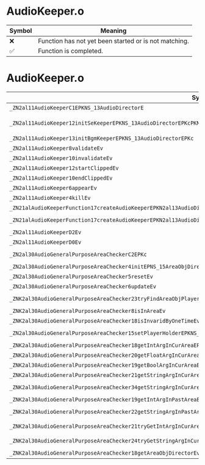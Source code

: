 # AudioKeeper.o
| Symbol | Meaning 
| ------------- | ------------- 
| :x: | Function has not yet been started or is not matching. 
| :white_check_mark: | Function is completed. 


# AudioKeeper.o
| Symbol (Demangled) | Symbol (Mangled) | Decompiled? |
| ------------- |  ------------- | ------------- |
| `_ZN2al11AudioKeeperC1EPKNS_13AudioDirectorE` | `al::AudioKeeper::AudioKeeper(al::AudioDirector const*)` | :white_check_mark: |
| `_ZN2al11AudioKeeper12initSeKeeperEPKNS_13AudioDirectorEPKcPKN4sead7Vector3IfEEPKNS6_8Matrix34IfEEPKNS_11ModelKeeperEPNS_14CameraDirectorE` | `al::AudioKeeper::initSeKeeper(al::AudioDirector const*,char const*,sead::Vector3<float> const*,sead::Matrix34<float> const*,al::ModelKeeper const*,al::CameraDirector *)` | :white_check_mark: |
| `_ZN2al11AudioKeeper13initBgmKeeperEPKNS_13AudioDirectorEPKc` | `al::AudioKeeper::initBgmKeeper(al::AudioDirector const*,char const*)` | :white_check_mark: |
| `_ZN2al11AudioKeeper8validateEv` | `al::AudioKeeper::validate(void)` | :white_check_mark: |
| `_ZN2al11AudioKeeper10invalidateEv` | `al::AudioKeeper::invalidate(void)` | :white_check_mark: |
| `_ZN2al11AudioKeeper12startClippedEv` | `al::AudioKeeper::startClipped(void)` | :white_check_mark: |
| `_ZN2al11AudioKeeper10endClippedEv` | `al::AudioKeeper::endClipped(void)` | :white_check_mark: |
| `_ZN2al11AudioKeeper6appearEv` | `al::AudioKeeper::appear(void)` | :white_check_mark: |
| `_ZN2al11AudioKeeper4killEv` | `al::AudioKeeper::kill(void)` | :white_check_mark: |
| `_ZN21alAudioKeeperFunction17createAudioKeeperEPKN2al13AudioDirectorE` | `alAudioKeeperFunction::createAudioKeeper(al::AudioDirector const*)` | :white_check_mark: |
| `_ZN21alAudioKeeperFunction17createAudioKeeperEPKN2al13AudioDirectorEPKcS5_` | `alAudioKeeperFunction::createAudioKeeper(al::AudioDirector const*,char const*,char const*)` | :white_check_mark: |
| `_ZN2al11AudioKeeperD2Ev` | `al::AudioKeeper::~AudioKeeper()` | :white_check_mark: |
| `_ZN2al11AudioKeeperD0Ev` | `al::AudioKeeper::~AudioKeeper()` | :white_check_mark: |
| `_ZN2al30AudioGeneralPurposeAreaCheckerC2EPKc` | `al::AudioGeneralPurposeAreaChecker::AudioGeneralPurposeAreaChecker(char const*)` | :white_check_mark: |
| `_ZN2al30AudioGeneralPurposeAreaChecker4initEPNS_15AreaObjDirectorE` | `al::AudioGeneralPurposeAreaChecker::init(al::AreaObjDirector *)` | :white_check_mark: |
| `_ZN2al30AudioGeneralPurposeAreaChecker5resetEv` | `al::AudioGeneralPurposeAreaChecker::reset(void)` | :white_check_mark: |
| `_ZN2al30AudioGeneralPurposeAreaChecker6updateEv` | `al::AudioGeneralPurposeAreaChecker::update(void)` | :white_check_mark: |
| `_ZNK2al30AudioGeneralPurposeAreaChecker23tryFindAreaObjPlayerOneEPPNS_7AreaObjE` | `al::AudioGeneralPurposeAreaChecker::tryFindAreaObjPlayerOne(al::AreaObj **)const` | :white_check_mark: |
| `_ZNK2al30AudioGeneralPurposeAreaChecker8isInAreaEv` | `al::AudioGeneralPurposeAreaChecker::isInArea(void)const` | :white_check_mark: |
| `_ZNK2al30AudioGeneralPurposeAreaChecker18isInvaridByOneTimeEv` | `al::AudioGeneralPurposeAreaChecker::isInvaridByOneTime(void)const` | :white_check_mark: |
| `_ZN2al30AudioGeneralPurposeAreaChecker15setPlayerHolderEPKNS_12PlayerHolderE` | `al::AudioGeneralPurposeAreaChecker::setPlayerHolder(al::PlayerHolder const*)` | :white_check_mark: |
| `_ZNK2al30AudioGeneralPurposeAreaChecker18getIntArgInCurAreaEPKc` | `al::AudioGeneralPurposeAreaChecker::getIntArgInCurArea(char const*)const` | :white_check_mark: |
| `_ZNK2al30AudioGeneralPurposeAreaChecker20getFloatArgInCurAreaEPKc` | `al::AudioGeneralPurposeAreaChecker::getFloatArgInCurArea(char const*)const` | :white_check_mark: |
| `_ZNK2al30AudioGeneralPurposeAreaChecker19getBoolArgInCurAreaEPKc` | `al::AudioGeneralPurposeAreaChecker::getBoolArgInCurArea(char const*)const` | :white_check_mark: |
| `_ZNK2al30AudioGeneralPurposeAreaChecker21getStringArgInCurAreaEPKc` | `al::AudioGeneralPurposeAreaChecker::getStringArgInCurArea(char const*)const` | :white_check_mark: |
| `_ZNK2al30AudioGeneralPurposeAreaChecker34getStringArgInCurAreaWithAreaCheckEPKc` | `al::AudioGeneralPurposeAreaChecker::getStringArgInCurAreaWithAreaCheck(char const*)const` | :white_check_mark: |
| `_ZNK2al30AudioGeneralPurposeAreaChecker19getIntArgInPastAreaEPKc` | `al::AudioGeneralPurposeAreaChecker::getIntArgInPastArea(char const*)const` | :white_check_mark: |
| `_ZNK2al30AudioGeneralPurposeAreaChecker22getStringArgInPastAreaEPKc` | `al::AudioGeneralPurposeAreaChecker::getStringArgInPastArea(char const*)const` | :white_check_mark: |
| `_ZNK2al30AudioGeneralPurposeAreaChecker21tryGetIntArgInCurAreaEPiPKc` | `al::AudioGeneralPurposeAreaChecker::tryGetIntArgInCurArea(int *,char const*)const` | :white_check_mark: |
| `_ZNK2al30AudioGeneralPurposeAreaChecker24tryGetStringArgInCurAreaEPPKcS2_` | `al::AudioGeneralPurposeAreaChecker::tryGetStringArgInCurArea(char const**,char const*)const` | :white_check_mark: |
| `_ZNK2al30AudioGeneralPurposeAreaChecker18getAreaObjDirectorEv` | `al::AudioGeneralPurposeAreaChecker::getAreaObjDirector(void)const` | :white_check_mark: |
